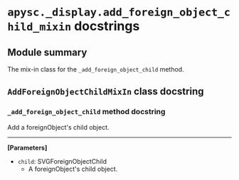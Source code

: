# `apysc._display.add_foreign_object_child_mixin` docstrings

## Module summary

The mix-in class for the `_add_foreign_object_child` method.

## `AddForeignObjectChildMixIn` class docstring

### `_add_foreign_object_child` method docstring

Add a foreignObject's child object.<hr>

**[Parameters]**

- `child`: SVGForeignObjectChild
  - A foreignObject's child object.